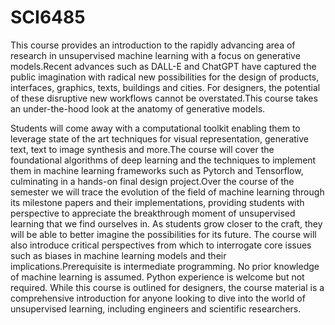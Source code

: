 # SCI6485

This course provides an introduction to the rapidly advancing area of research in unsupervised machine learning with a focus on generative models.Recent advances such as DALL-E and ChatGPT have captured the public imagination with radical new possibilities for the design of products, interfaces, graphics, texts, buildings and cities. For designers, the potential of these disruptive new workflows cannot be overstated.This course takes an under-the-hood look at the anatomy of generative models. 

Students will come away with a computational toolkit enabling them to leverage state of the art techniques  for visual representation, generative text, text to image synthesis and more.The course will cover the foundational algorithms of deep learning and the techniques to implement them in machine learning frameworks such as Pytorch and Tensorflow, culminating  in a hands-on final design project.Over the course of the semester we will trace the evolution of the field of machine learning through its milestone papers and their implementations, providing students with perspective to appreciate the breakthrough moment of unsupervised learning that we find ourselves in. As students grow closer to the craft, they will be able to better imagine the possibilities for its future. The course will also introduce critical perspectives from which to interrogate core issues such as biases in machine learning models and their implications.Prerequisite is intermediate programming. No prior knowledge of machine learning is assumed. Python experience is welcome but not required. While this course is outlined for designers, the course material is a comprehensive introduction for anyone looking to dive into the world of unsupervised learning, including  engineers and scientific researchers.
